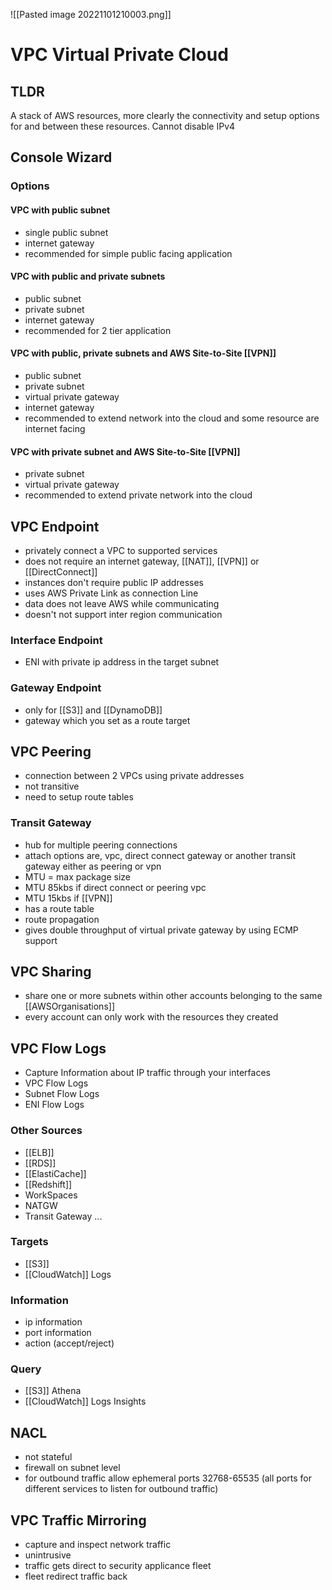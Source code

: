 ![[Pasted image 20221101210003.png]]
# VPC Virtual Private Cloud

## TLDR
A stack of AWS resources, more clearly the connectivity and setup options for and between these resources.
Cannot disable IPv4
## Console Wizard

### Options

#### VPC with public subnet
- single public subnet
- internet gateway
- recommended for simple public facing application

#### VPC with public and private subnets
- public subnet
- private subnet
- internet gateway
- recommended for 2 tier application

#### VPC with public, private subnets and AWS Site-to-Site [[VPN]]
- public subnet
- private subnet
- virtual private gateway
- internet gateway
- recommended to extend network into the cloud and some resource are internet facing

#### VPC with private subnet and AWS Site-to-Site [[VPN]]
- private subnet
- virtual private gateway
- recommended to extend private network into the cloud

## VPC Endpoint
- privately connect a VPC to supported services 
- does not require an internet gateway, [[NAT]], [[VPN]] or [[DirectConnect]]
- instances don't require public IP addresses
- uses AWS Private Link as connection Line
- data does not leave AWS while communicating
- doesn't not support inter region communication

### Interface Endpoint
- ENI with private ip address in the target subnet

### Gateway Endpoint
- only for [[S3]] and [[DynamoDB]]
- gateway which you set as a route target 

## VPC Peering
- connection between 2 VPCs using private addresses
- not transitive
- need to setup route tables

### Transit Gateway
- hub for multiple peering connections
- attach options are, vpc, direct connect gateway or another transit gateway either as peering or vpn
- MTU = max package size
- MTU 85kbs if direct connect or peering vpc
- MTU 15kbs if [[VPN]]
- has a route table
- route propagation
- gives double throughput of virtual private gateway by using ECMP support

## VPC Sharing
- share one or more subnets within other accounts belonging to the same [[AWSOrganisations]]
- every account can only work with the resources they created

## VPC Flow Logs
- Capture Information about IP traffic through your interfaces
- VPC Flow Logs
- Subnet Flow Logs
- ENI Flow Logs

### Other Sources
- [[ELB]]
- [[RDS]]
- [[ElastiCache]]
- [[Redshift]]
- WorkSpaces 
- NATGW
- Transit Gateway
...


### Targets
- [[S3]]
- [[CloudWatch]] Logs
### Information
- ip information
- port information
- action (accept/reject)

### Query
- [[S3]] Athena
- [[CloudWatch]] Logs Insights

## NACL
- not stateful
- firewall on subnet level
- for outbound traffic allow ephemeral ports 32768-65535 (all ports for different services to listen for outbound traffic)

## VPC Traffic Mirroring
- capture and inspect network traffic
- unintrusive
- traffic gets direct to security applicance fleet
- fleet redirect traffic back